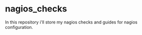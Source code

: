 # nagios_checks
In this repository i'll store my nagios checks and guides for nagios configuration.
